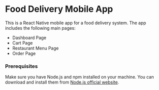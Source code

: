 # Food Delivery Mobile App

This is a React Native mobile app for a food delivery system. The app includes the following main pages:

- Dashboard Page
- Cart Page
- Restaurant Menu Page
- Order Page



### Prerequisites

Make sure you have Node.js and npm installed on your machine. You can download and install them from [Node.js official website](https://nodejs.org/).

